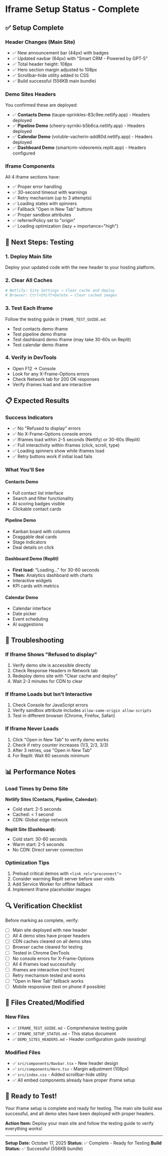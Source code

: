 # Iframe Setup Status - Complete

## ✅ Setup Complete

### Header Changes (Main Site)
- ✅ New announcement bar (44px) with badges
- ✅ Updated navbar (64px) with "Smart CRM - Powered by GPT-5"
- ✅ Total header height: 108px
- ✅ Hero section margin adjusted to 108px
- ✅ Scrollbar-hide utility added to CSS
- ✅ Build successful (556KB main bundle)

### Demo Sites Headers
You confirmed these are deployed:
- ✅ **Contacts Demo** (taupe-sprinkles-83c9ee.netlify.app) - Headers deployed
- ✅ **Pipeline Demo** (cheery-syrniki-b5b6ca.netlify.app) - Headers deployed
- ✅ **Calendar Demo** (voluble-vacherin-add80d.netlify.app) - Headers deployed
- ✅ **Dashboard Demo** (smartcrm-videoremix.replit.app) - Headers configured

### Iframe Components
All 4 iframe sections have:
- ✅ Proper error handling
- ✅ 30-second timeout with warnings
- ✅ Retry mechanism (up to 3 attempts)
- ✅ Loading states with spinners
- ✅ Fallback "Open in New Tab" buttons
- ✅ Proper sandbox attributes
- ✅ referrerPolicy set to "origin"
- ✅ Loading optimization (lazy + importance="high")

## 🎯 Next Steps: Testing

### 1. Deploy Main Site
Deploy your updated code with the new header to your hosting platform.

### 2. Clear All Caches
```bash
# Netlify: Site Settings → Clear cache and deploy
# Browser: Ctrl+Shift+Delete → Clear cached images
```

### 3. Test Each Iframe
Follow the testing guide in `IFRAME_TEST_GUIDE.md`:
- Test contacts demo iframe
- Test pipeline demo iframe
- Test dashboard demo iframe (may take 30-60s on Replit)
- Test calendar demo iframe

### 4. Verify in DevTools
- Open F12 → Console
- Look for any X-Frame-Options errors
- Check Network tab for 200 OK responses
- Verify iframes load and are interactive

## 📋 Expected Results

### Success Indicators
- ✅ No "Refused to display" errors
- ✅ No X-Frame-Options console errors
- ✅ Iframes load within 2-5 seconds (Netlify) or 30-60s (Replit)
- ✅ Full interactivity within iframes (click, scroll, type)
- ✅ Loading spinners show while iframes load
- ✅ Retry buttons work if initial load fails

### What You'll See

#### Contacts Demo
- Full contact list interface
- Search and filter functionality
- AI scoring badges visible
- Clickable contact cards

#### Pipeline Demo
- Kanban board with columns
- Draggable deal cards
- Stage indicators
- Deal details on click

#### Dashboard Demo (Replit)
- **First load:** "Loading..." for 30-60 seconds
- **Then:** Analytics dashboard with charts
- Interactive widgets
- KPI cards with metrics

#### Calendar Demo
- Calendar interface
- Date picker
- Event scheduling
- AI suggestions

## 🐛 Troubleshooting

### If Iframe Shows "Refused to display"
1. Verify demo site is accessible directly
2. Check Response Headers in Network tab
3. Redeploy demo site with "Clear cache and deploy"
4. Wait 2-3 minutes for CDN to clear

### If Iframe Loads but Isn't Interactive
1. Check Console for JavaScript errors
2. Verify sandbox attribute includes `allow-same-origin allow-scripts`
3. Test in different browser (Chrome, Firefox, Safari)

### If Iframe Never Loads
1. Click "Open in New Tab" to verify demo works
2. Check if retry counter increases (1/3, 2/3, 3/3)
3. After 3 retries, use "Open in New Tab"
4. For Replit: Wait 60 seconds minimum

## 📊 Performance Notes

### Load Times by Demo Site

**Netlify Sites (Contacts, Pipeline, Calendar):**
- Cold start: 2-5 seconds
- Cached: < 1 second
- CDN: Global edge network

**Replit Site (Dashboard):**
- Cold start: 30-60 seconds
- Warm start: 2-5 seconds
- No CDN: Direct server connection

### Optimization Tips
1. Preload critical demos with `<link rel="preconnect">`
2. Consider warming Replit server before user visits
3. Add Service Worker for offline fallback
4. Implement iframe placeholder images

## 🔍 Verification Checklist

Before marking as complete, verify:

- [ ] Main site deployed with new header
- [ ] All 4 demo sites have proper headers
- [ ] CDN caches cleared on all demo sites
- [ ] Browser cache cleared for testing
- [ ] Tested in Chrome DevTools
- [ ] No console errors for X-Frame-Options
- [ ] All 4 iframes load successfully
- [ ] Iframes are interactive (not frozen)
- [ ] Retry mechanism tested and works
- [ ] "Open in New Tab" fallback works
- [ ] Mobile responsive (test on phone if possible)

## 📝 Files Created/Modified

### New Files
- ✅ `IFRAME_TEST_GUIDE.md` - Comprehensive testing guide
- ✅ `IFRAME_SETUP_STATUS.md` - This status document
- ✅ `DEMO_SITES_HEADERS.md` - Header configuration guide (existing)

### Modified Files
- ✅ `src/components/Navbar.tsx` - New header design
- ✅ `src/components/Hero.tsx` - Margin adjustment (108px)
- ✅ `src/index.css` - Added scrollbar-hide utility
- ✅ All embed components already have proper iframe setup

## 🎉 Ready to Test!

Your iframe setup is complete and ready for testing. The main site build was successful, and all demo sites have been deployed with proper headers.

**Action Item:** Deploy your main site and follow the testing guide to verify everything works!

---

**Setup Date:** October 17, 2025
**Status:** ✅ Complete - Ready for Testing
**Build Status:** ✅ Successful (556KB bundle)
